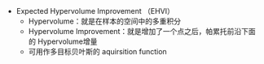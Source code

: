 - Expected Hypervolume Improvement （EHVI）
	- Hypervolume：就是在样本的空间中的多重积分
	- Hypervolume Improvement：就是增加了一个点之后，帕累托前沿下面的 Hypervolume增量
	- 可用作多目标贝叶斯的 aquirsition function